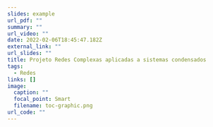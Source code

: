 ```yaml
---
slides: example
url_pdf: ""
summary: ""
url_video: ""
date: 2022-02-06T18:45:47.182Z
external_link: ""
url_slides: ""
title: Projeto Redes Complexas aplicadas a sistemas condensados
tags:
  - Redes
links: []
image:
  caption: ""
  focal_point: Smart
  filename: toc-graphic.png
url_code: ""
---
```

